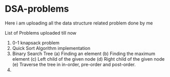 # DSA-problems
Here i am uploading all the data structure related problem done by me

List of Problems uploaded till now
1) 0-1 knapsack problem
2) Quick Sort Algorithm implementation
3) Binary Search Tree
  (a)	Finding an element
  (b)	Finding the maximum element
  (c)	Left child of the given node
  (d)	Right child of the given node
  (e)	Traverse the tree in in-order, pre-order and post-order.
4)
